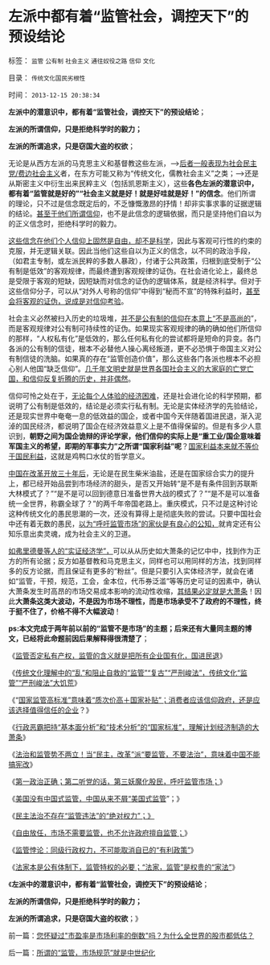 # 左派中都有着“监管社会，调控天下”的预设结论

标签： `监管` `公有制` `社会主义` `通往奴役之路` `信仰` `文化` 

目录： `传统文化国民劣根性`

时间： `2013-12-15 20:38:34`

**左派中的潜意识中，都有着“监管社会，调控天下”的预设结论**；

**左派的所谓信仰，只是拒绝科学时的毅力；**

**左派的所谓追求，只是窃国大盗的权欲**；

无论是从西方左派的马克思主义和基督教这些左派，——>[后者一般表现为社会民主党/费边社会主义](../../../2012/2/17/费边社会主义和洋葱头的革命.md)者，在东方可能又称为“传统文化，儒教社会主义”之类；——>还是从斯密主义中衍生出来民粹主义（包括凯恩斯主义），这些**各色左派的潜意识中，都有着“监管就是好的”“社会主义就是好！就是好哇就是好！”的信念**。他们所谓的理论，只不过是信念既定后的，不乏慷慨激昂的抒情！却非实事求事的证据逻辑的结论。[甚至于他们所谓信仰](../../../2013/11/12/先验概念下的“敌我识别”的客观性，自由人怎么办？.md)，也不是此信念的逻辑依据，而只是坚持他们自以为的正义信念时，拒绝科学时的毅力。

[这些信念在他们个人信仰上固然是自由，却不是科学](../../../2009/11/27/有侵犯人权的哲学，没有不信“人权”的“信仰”.md)，因此与客观可行性的约束的克服，并无逻辑关联。因此当他们这些自以为正义的信念，以不同的政治手段，（如君主专制，或左派民粹的多数人暴政），付诸于公共政策，归根到底受制于“公有制是低效”的客观规律，而最终遭到客观规律的证伪。在社会进化论上，最终总是受限于客观的短缺，因短缺而对信念的证伪的逻辑体系，就是经济科学。但对于这些信仰分子，可以从“对外人号称的信仰”中得到“秘而不宣”的特殊利益时，[甚至会将客观的证伪，说成是对信仰考验](../../../2013/3/23/信仰越坚定，越是无可救药；.md)。

社会主义必然被扫入历史的垃圾堆，[并不是公有制的信仰在本意上“不是高尚的](../../../2012/4/9/公有制社会的道德层次由身份决定.md)”，而是客观规律对公有制可持续性的证伪。如果现实客观规律的确的确如他们所信仰的那样，“人权私有化”是低效的，那么任何私有化的尝试都将是短命的异变。各门各派的公有制的信徒，根本不必替他人操心离经叛道，更不必恐惧于帝国主义对公有制信徒的洗脑。如果真的存在“监管创造价值”，那么这些各门各派也根本不必担心别人他国“缺乏信仰”。[几千年文明史就是世界各国社会主义的大家庭的亡党亡国，和信仰反复折腾的历史，并非偶然](../../../2012/12/26/危机定义之“亡党”“亡国”“亡天下”.md)。

信仰可怜之处在于，[无论每个人体验的经济困难](../../../2011/9/21/民富是测算民主的量化指标.md)，还是社会进化论的科学预期，都说明了公有制是低效的，结论是必须实行私有制。无论是实体经济学的先验结论，还是现实世界中奄奄一息的低效益的国企，或者中国今天伴随着国进民退，渐入泥淖的国民经济，都说明了国企在经济效益意义上是不值得保留的。但是有多少人意识到，**朝野之间为国企诡辩的评论学家，他们信仰的实际上是“重工业/国企意味着军国主义的希望，即期的军事实力”之所谓“国家利益”呢**？[国家利益本来就不等价于国民利益](../../../2009/7/23/哈耶克通向奴役之路富国强兵？.md)，这就是鸡鸭口水仗的哲学意义。

[中国在改革开放三十年后](../../../2009/7/16/中国在党领导下取得民主自由的长足进步.md)，无论是在民生柴米油盐，还是在国家综合实力的提升上，都已经开始品尝到市场经济的甜头，是否又开始转“是不是有条件回到苏联斯大林模式了？”“是不是可以回到德意日准备世界大战的模式了？”“是不是可以准备统一全世界，称霸全球了？”的两千年帝国老路上。重庆模式，只不过是这种讨论这种传统文化的愚民思潮的一次，还没有算得上是彻底失败的尝试。只要中国社会中还有着无数的愚民，[以为“呼吁监管市场”的家伙是有良心的公知，](../../../2012/10/25/您是否认为（公有制＋民主）更亲切？.md)就肯定还有公知乐意出卖灵魂，成为社会主义的卫道。

[如弗里德曼等人的“实证经济学”，](../../../2013/4/18/为什么芝加哥学派弗里德曼的“实证经济学”是伪科学？.md)可以从从历史如大萧条的记忆中中，找到作为正方的所有论据；反方如基督教和马克思主义，同样也可以用同样的方法，找到同样多的反方论据，而且保证有更多的“粉丝”。但是只要引入实体经济学，就会在诸如“监管，干预，规范，工会，金本位，代币券泛滥”等等历史可证的因素中，确认大萧条发生时高昂的市场交易成本影响的流动性收缩，[其结果必定就是大萧条](http://darthvad.blog.163.com/blog/static/5339947020094100020525/)！因此**大萧条这类大波动，不是因为市场不理性，而是市场承受不了政府的不理性，终于挺不住了，价格不得不大幅波动**！

**ps:本文完成于两年前以前的“监管不是市场”的主题；后来还有大量同主题的博文，已经将此命题前因后果解释得很清楚了**；

《[监管否定私有产权，监管的含义就是把所有企业国有化，国进民退](../../../2013/5/17/监管的含义就是把所有企业国有化，国进民退.md)》

《[传统文化理解中的“乱”和阻止自救的“监管”“复古”“严刑峻法”，传统文化“监管”“严刑峻法”大饥荒](../../../2013/5/18/推动社会进步的违法“犯罪”，阻止转型的“监管”“严刑峻法”.md)》

《“[国家监管高标准”意味着“质次价高＋国家补贴”；消费者应该信仰政府，还是应该选择值得信任的企业](../../../2013/6/3/六一儿童节的奶粉“噩耗”.md)？》

《[行政恶霸把持“基本面分析”和“技术分析”的“国家标准”，理解计划经济制造的大萧条](../../../2013/6/8/股市分析的国家标准和监管.md)》

《[法治和监管势不两立！当“民主，改革”派“要监管，不要法治”，意味着中国不能搞宪改](../../../2013/6/9/给证监会和法学教授做常识扫盲：法治和监管势不两立！.md)》

《[第一政治正确；第二听党的话，第三妖魔化股民，呼吁监管市场；](../../../2013/6/18/职业股神的四大专业原则；.md)》

《[美国没有中国式监管，中国从来不屑“美国式监管](../../../2013/7/8/庄家是人治的产物，股市是法治的产物.md)”；》

《[民主法治不存在“监管违法”的“绝对权力”；》](../../../2013/7/16/传统文化中的“违法，劳教”介于“缺德与犯罪”之间.md)

《[自由放任，市场不需要监管，也不允许政府擅自监管；](../../../2013/7/19/自由放任和政府监管的各自前提，兼谈薛兆丰与叶檀的共识.md)》

《[监管悖论：同级行政权力，不可能取消自已的“有利政策”](../../../2013/11/11/监管悖论：同级行政权力，不可能取消自已的“有利政策”.md)》

《[法家本是公有体制下，监管特权的必要；“法家，监管”是权贵的“家法”](../../../2013/12/11/“肖钢变法”的“法家新政”，利好还是利空？牛市还是熊市？.md)》

《**左派中的潜意识中，都有着“监管社会，调控天下”的预设结论**；

**左派的所谓信仰，只是拒绝科学时的毅力；**

**左派的所谓追求，只是窃国大盗的权欲**；》



前一篇：[您怀疑过&quot;市盈率是市场利率的倒数&quot;吗？为什么全世界的股市都低估？](../../../2013/12/14/您怀疑过市盈率是市场利率的倒数吗？为什么全世界的股市都低估？.md)

后一篇：[所谓的“监管，市场规范”就是中世纪化](../../../2013/12/15/所谓的“监管，市场规范”就是中世纪化.md)
